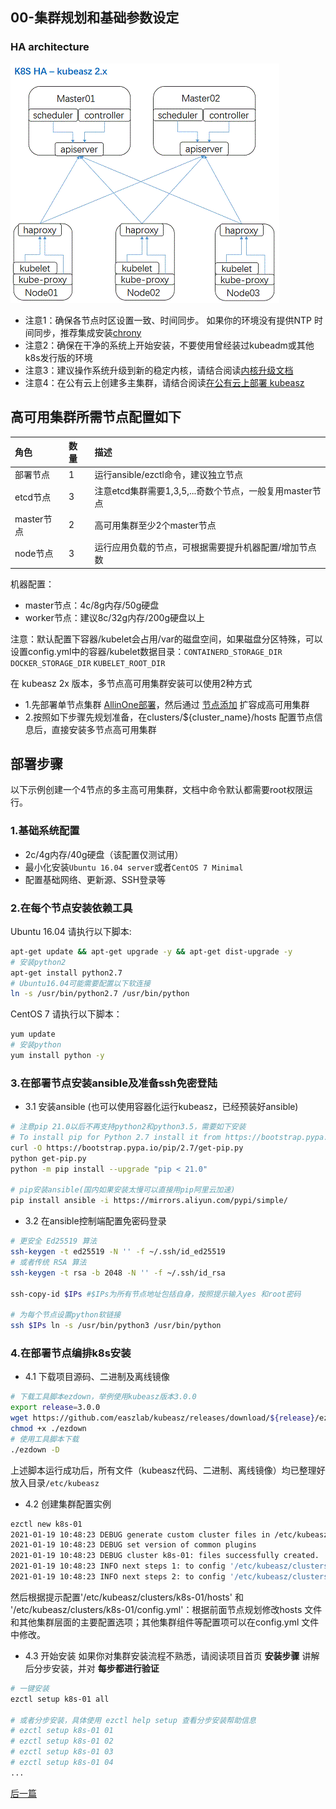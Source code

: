 ## 00-集群规划和基础参数设定

### HA architecture

![ha-2x](../../pics/ha-2x.gif)

- 注意1：确保各节点时区设置一致、时间同步。 如果你的环境没有提供NTP 时间同步，推荐集成安装[chrony](../guide/chrony.md)
- 注意2：确保在干净的系统上开始安装，不要使用曾经装过kubeadm或其他k8s发行版的环境
- 注意3：建议操作系统升级到新的稳定内核，请结合阅读[内核升级文档](../guide/kernel_upgrade.md)
- 注意4：在公有云上创建多主集群，请结合阅读[在公有云上部署 kubeasz](kubeasz_on_public_cloud.md)

## 高可用集群所需节点配置如下

|角色|数量|描述|
|:-|:-|:-|
|部署节点|1|运行ansible/ezctl命令，建议独立节点|
|etcd节点|3|注意etcd集群需要1,3,5,...奇数个节点，一般复用master节点|
|master节点|2|高可用集群至少2个master节点|
|node节点|3|运行应用负载的节点，可根据需要提升机器配置/增加节点数|

机器配置：
- master节点：4c/8g内存/50g硬盘
- worker节点：建议8c/32g内存/200g硬盘以上

注意：默认配置下容器/kubelet会占用/var的磁盘空间，如果磁盘分区特殊，可以设置config.yml中的容器/kubelet数据目录：`CONTAINERD_STORAGE_DIR` `DOCKER_STORAGE_DIR` `KUBELET_ROOT_DIR`

在 kubeasz 2x 版本，多节点高可用集群安装可以使用2种方式

- 1.先部署单节点集群 [AllinOne部署](quickStart.md)，然后通过 [节点添加](../op/op-index.md) 扩容成高可用集群
- 2.按照如下步骤先规划准备，在clusters/${cluster_name}/hosts 配置节点信息后，直接安装多节点高可用集群

## 部署步骤

以下示例创建一个4节点的多主高可用集群，文档中命令默认都需要root权限运行。

### 1.基础系统配置

+ 2c/4g内存/40g硬盘（该配置仅测试用）
+ 最小化安装`Ubuntu 16.04 server`或者`CentOS 7 Minimal`
+ 配置基础网络、更新源、SSH登录等

### 2.在每个节点安装依赖工具

Ubuntu 16.04 请执行以下脚本:

``` bash
apt-get update && apt-get upgrade -y && apt-get dist-upgrade -y
# 安装python2
apt-get install python2.7
# Ubuntu16.04可能需要配置以下软连接
ln -s /usr/bin/python2.7 /usr/bin/python
```
CentOS 7 请执行以下脚本：

``` bash
yum update
# 安装python
yum install python -y
```

### 3.在部署节点安装ansible及准备ssh免密登陆

- 3.1 安装ansible (也可以使用容器化运行kubeasz，已经预装好ansible)

``` bash
# 注意pip 21.0以后不再支持python2和python3.5，需要如下安装
# To install pip for Python 2.7 install it from https://bootstrap.pypa.io/2.7/ :
curl -O https://bootstrap.pypa.io/pip/2.7/get-pip.py
python get-pip.py
python -m pip install --upgrade "pip < 21.0"
 
# pip安装ansible(国内如果安装太慢可以直接用pip阿里云加速)
pip install ansible -i https://mirrors.aliyun.com/pypi/simple/
```

- 3.2 在ansible控制端配置免密码登录

``` bash
# 更安全 Ed25519 算法
ssh-keygen -t ed25519 -N '' -f ~/.ssh/id_ed25519
# 或者传统 RSA 算法
ssh-keygen -t rsa -b 2048 -N '' -f ~/.ssh/id_rsa

ssh-copy-id $IPs #$IPs为所有节点地址包括自身，按照提示输入yes 和root密码

# 为每个节点设置python软链接
ssh $IPs ln -s /usr/bin/python3 /usr/bin/python
```

### 4.在部署节点编排k8s安装

- 4.1 下载项目源码、二进制及离线镜像

``` bash
# 下载工具脚本ezdown，举例使用kubeasz版本3.0.0
export release=3.0.0
wget https://github.com/easzlab/kubeasz/releases/download/${release}/ezdown
chmod +x ./ezdown
# 使用工具脚本下载
./ezdown -D
```

上述脚本运行成功后，所有文件（kubeasz代码、二进制、离线镜像）均已整理好放入目录`/etc/kubeasz`

- 4.2 创建集群配置实例

``` bash
ezctl new k8s-01
2021-01-19 10:48:23 DEBUG generate custom cluster files in /etc/kubeasz/clusters/k8s-01
2021-01-19 10:48:23 DEBUG set version of common plugins
2021-01-19 10:48:23 DEBUG cluster k8s-01: files successfully created.
2021-01-19 10:48:23 INFO next steps 1: to config '/etc/kubeasz/clusters/k8s-01/hosts'
2021-01-19 10:48:23 INFO next steps 2: to config '/etc/kubeasz/clusters/k8s-01/config.yml'
```
然后根据提示配置'/etc/kubeasz/clusters/k8s-01/hosts' 和 '/etc/kubeasz/clusters/k8s-01/config.yml'：根据前面节点规划修改hosts 文件和其他集群层面的主要配置选项；其他集群组件等配置项可以在config.yml 文件中修改。

- 4.3 开始安装
如果你对集群安装流程不熟悉，请阅读项目首页 **安装步骤** 讲解后分步安装，并对 **每步都进行验证**  

``` bash
# 一键安装
ezctl setup k8s-01 all

# 或者分步安装，具体使用 ezctl help setup 查看分步安装帮助信息
# ezctl setup k8s-01 01
# ezctl setup k8s-01 02
# ezctl setup k8s-01 03
# ezctl setup k8s-01 04
...
```


[后一篇](01-CA_and_prerequisite.md)
